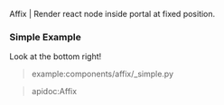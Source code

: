 Affix | Render react node inside portal at fixed position.

### Simple Example

Look at the bottom right!

> example:components/affix/_simple.py

> apidoc:Affix